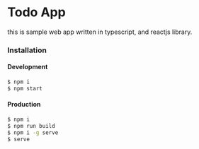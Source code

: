 # Todo App 
 
this is sample web app written in typescript, and reactjs library.
 
### Installation
 
#### Development
 
```sh
$ npm i
$ npm start
```
 
#### Production
 
```sh
$ npm i
$ npm run build
$ npm i -g serve
$ serve
```
